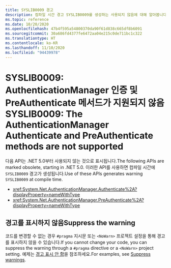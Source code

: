 ```yaml
---
title: SYSLIB0009 경고
description: 컴파일 시간 경고 SYSLIB0009를 생성하는 사용되지 않음에 대해 알아봅니다.
ms.topic: reference
ms.date: 10/20/2020
ms.openlocfilehash: 47b4f595a54800370da90f61d838c665df8b6091
ms.sourcegitcommit: 30a686fd4377fe6472aa04e215c0de711bc1c322
ms.translationtype: HT
ms.contentlocale: ko-KR
ms.lasthandoff: 11/10/2020
ms.locfileid: "94439978"
---
```

# <a name="syslib0009-the-authenticationmanager-authenticate-and-preauthenticate-methods-are-not-supported"></a><span data-ttu-id="0db89-103">SYSLIB0009: AuthenticationManager 인증 및 PreAuthenticate 메서드가 지원되지 않음</span><span class="sxs-lookup"><span data-stu-id="0db89-103">SYSLIB0009: The AuthenticationManager Authenticate and PreAuthenticate methods are not supported</span></span>

<span data-ttu-id="0db89-104">다음 API는 .NET 5.0부터 사용되지 않는 것으로 표시됩니다.</span><span class="sxs-lookup"><span data-stu-id="0db89-104">The following APIs are marked obsolete, starting in .NET 5.0.</span></span> <span data-ttu-id="0db89-105">이러한 API를 사용하면 컴파일 시간에 `SYSLIB0009` 경고가 생성됩니다.</span><span class="sxs-lookup"><span data-stu-id="0db89-105">Use of these APIs generates warning `SYSLIB0009` at compile time.</span></span>

- <xref:System.Net.AuthenticationManager.Authenticate%2A?displayProperty=nameWithType>
- <xref:System.Net.AuthenticationManager.PreAuthenticate%2A?displayProperty=nameWithType>

## <a name="suppress-the-warning"></a><span data-ttu-id="0db89-106">경고를 표시하지 않음</span><span class="sxs-lookup"><span data-stu-id="0db89-106">Suppress the warning</span></span>

<span data-ttu-id="0db89-107">코드를 변경할 수 없는 경우 `#pragma` 지시문 또는 `<NoWarn>` 프로젝트 설정을 통해 경고를 표시하지 않을 수 있습니다.</span><span class="sxs-lookup"><span data-stu-id="0db89-107">If you cannot change your code, you can suppress the warning through a `#pragma` directive or a `<NoWarn>` project setting.</span></span> <span data-ttu-id="0db89-108">예제는 [경고 표시 안 함](syslib-obsoletions.md#suppress-warnings)을 참조하세요.</span><span class="sxs-lookup"><span data-stu-id="0db89-108">For examples, see [Suppress warnings](syslib-obsoletions.md#suppress-warnings).</span></span>
